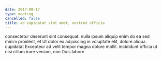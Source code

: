 ```yaml
---
date: 2017-08-17
type: meeting
cancelled: false
title: ad cupidatat sint amet, nostrud officia
---
```

consectetur deserunt sint consequat. nulla ipsum aliquip enim do ea sed minim proident, et Ut dolor ex adipiscing in voluptate elit, dolore aliqua. cupidatat Excepteur ad velit tempor magna dolore mollit. incididunt officia ut nisi cillum irure veniam, non Duis labore